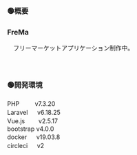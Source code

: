 ### 🟢概要  
### FreMa  
　フリーマーケットアプリケーション制作中。  
　  
　  
### 🟢開発環境  
PHP 　 　v7.3.20  
Laravel 　 v6.18.25  
Vue.js　　 v2.5.17  
bootstrap v4.0.0  
docker 　 v19.03.8  
circleci 　 v2  